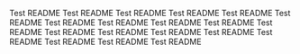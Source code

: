 Test README
Test README
Test README
Test README
Test README
Test README
Test README
Test README
Test README
Test README
Test README
Test README
Test README
Test README
Test README
Test README
Test README
Test README
Test README
